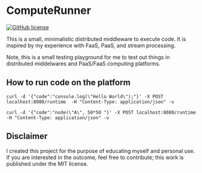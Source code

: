 # ComputeRunner

[![GitHub license](https://img.shields.io/badge/license-MIT-blue.svg)](https://github.com/ottenwbe/computerunner/blob/main/LICENSE)

This is a small, minimalistic distributed middleware to execute code. It is inspired by my experience with FaaS, PaaS, and stream processing.

Note, this is a small testing playground for me to test out things in distributed middelwares and PaaS/FaaS computing platforms.

## How to run code on the platform

```
curl -d '{"code":"console.log(\"Hello World\");"}' -X POST localhost:8080/runtime  -H "Content-Type: application/json" -v

curl -d '{"code":"node(\"A\", 50*50 "}' -X POST localhost:8080/runtime  -H "Content-Type: application/json" -v  
```

## Disclaimer

I created this project for the purpose of educating myself and personal use. If you are interested in the outcome, feel free to contribute; this work is published under the MIT license.


